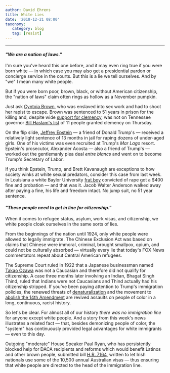 ```yaml
---
author: David Ehrens
title: White Lies
date: '2018-12-21 08:00'
taxonomy:
   category: blog
   tag: [resist]
---
```

---
#### *"We are a nation of laws."*

I'm sure you've heard this one before, and it may even ring true if you were born white — in which case you may also get a presidential pardon or concierge service in the courts. But this is a lie we tell ourselves. And by "we" I mean many white people.

But if you were born poor, brown, black, or without American citizenship, the "nation of laws" claim often rings as hollow as a November pumpkin.

Just ask [Cyntoia Brown](http://www.pbs.org/independentlens/films/me-facing-life/), who was enslaved into sex work and had to shoot her rapist to escape. Brown was sentenced to 51 years in prison for the killing and, despite wide [support for clemency](https://www.instagram.com/p/BrqEPqCBevo/), was not on Tennessee governor [Bill Haslam's list](https://www.wsmv.com/news/gov-haslam-grants-executive-clemency-to-cyntoia-brown-not-included/article_1612fdaa-0490-11e9-9de3-6751c9fe4988.html) of 11 people granted clemency on Thursday.

On the flip slide, [Jeffrey Epstein](https://progressive.org/dispatches/cyntoia-brown-jeffrey-epstein-justice-181218/) — a friend of Donald Trump's — received a relatively light sentence of 13 months in jail for raping dozens of under-aged girls. One of his victims was even recruited at Trump's *Mar Lago* resort. Epstein's prosecutor, Alexander Acosta — also a friend of Trump's — worked out the gentlemanly plea deal *entre blancs* and went on to become Trump's Secretary of Labor.

If you think Epstein, Trump, and Brett Kavanaugh are exceptions to how society winks at white sexual predators, consider this case from last week. In Louisiana a white Baylor University [frat boy](https://news.vice.com/en_us/article/kzvkmn/why-the-baylor-ex-frat-president-accused-of-rape-wont-serve-any-time-in-jail) convicted of rape got a \$400 fine and probation — and that was it. Jacob Walter Anderson walked away after paying a fine, his life and freedom intact. No jump suit, no 51 year sentence.

#### *"These people need to get in line for citizenship."*

When it comes to refugee status, asylum, work visas, and citizenship, we white people cloak ourselves in the same sorts of lies.

From the beginnings of the nation until 1924, only white people were allowed to legally immigrate. The Chinese Exclusion Act was based on claims that Chinese were immoral, criminal, brought smallpox, opium, and could not be culturally absorbed — virtually every lie that today's FOX News commentators repeat about Central American refugees.

The Supreme Court ruled in 1922 that a Japanese businessman named [Takao Ozawa](http://www.nbcnews.com/id/24714378/ns/us_news-gut_check/t/s-s-immigration-defining-whiteness/) was not a Caucasian and therefore did not qualify for citizenship. A case three months later involving an Indian, Bhagat Singh Thind, ruled that Indians were not Caucasians and Thind actually had his citizenship stripped. If you've been paying attention to Trump's immigration policies, the renewed threats of [denaturalization](http://theinvestigativefund.org/investigation/2018/12/19/denaturalization-trump-immigration) and the movement to [abolish the 14th Amendment](https://jacobinmag.com/2018/12/trump-fourteenth-amendment-citizenship-reconstruction-constitution) are revived assaults on people of color in a long, continuous, racist history.

So let's be clear. For almost all of our history *there was no immigration line* for anyone except white people. And a story from this week's news illustrates a related fact — that, besides demonizing people of color, the "system" has continuously provided legal advantages for white immigrants — even to this day.

Outgoing "moderate" House Speaker Paul Ryan, who has persistently blocked help for DACA recipients and reforms which would benefit Latinos and other brown people, submitted bill [H.R. 7164](https://www.congress.gov/bill/115th-congress/house-bill/7164/text), written to let Irish nationals use some of the 10,500 annual Australian visas — thus ensuring that white people are directed to the head of the immigration line.
